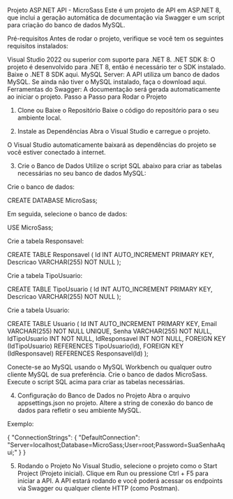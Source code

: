 Projeto ASP.NET API - MicroSass
Este é um projeto de API em ASP.NET 8, que inclui a geração automática de documentação via Swagger e um script para criação do banco de dados MySQL.

Pré-requisitos
Antes de rodar o projeto, verifique se você tem os seguintes requisitos instalados:

Visual Studio 2022 ou superior com suporte para .NET 8.
.NET SDK 8: O projeto é desenvolvido para .NET 8, então é necessário ter o SDK instalado. Baixe o .NET 8 SDK aqui.
MySQL Server: A API utiliza um banco de dados MySQL. Se ainda não tiver o MySQL instalado, faça o download aqui.
Ferramentas do Swagger: A documentação será gerada automaticamente ao iniciar o projeto.
Passo a Passo para Rodar o Projeto
1. Clone ou Baixe o Repositório
Baixe o código do repositório para o seu ambiente local.

2. Instale as Dependências
Abra o Visual Studio e carregue o projeto.

O Visual Studio automaticamente baixará as dependências do projeto se você estiver conectado à internet.

3. Crie o Banco de Dados
Utilize o script SQL abaixo para criar as tabelas necessárias no seu banco de dados MySQL:

Crie o banco de dados:

CREATE DATABASE MicroSass;

Em seguida, selecione o banco de dados:

USE MicroSass;

Crie a tabela Responsavel:

CREATE TABLE Responsavel ( Id INT AUTO_INCREMENT PRIMARY KEY, Descricao VARCHAR(255) NOT NULL );

Crie a tabela TipoUsuario:

CREATE TABLE TipoUsuario ( Id INT AUTO_INCREMENT PRIMARY KEY, Descricao VARCHAR(255) NOT NULL );

Crie a tabela Usuario:

CREATE TABLE Usuario ( Id INT AUTO_INCREMENT PRIMARY KEY, Email VARCHAR(255) NOT NULL UNIQUE, Senha VARCHAR(255) NOT NULL, IdTipoUsuario INT NOT NULL, IdResponsavel INT NOT NULL, FOREIGN KEY (IdTipoUsuario) REFERENCES TipoUsuario(Id), FOREIGN KEY (IdResponsavel) REFERENCES Responsavel(Id) );

Conecte-se ao MySQL usando o MySQL Workbench ou qualquer outro cliente MySQL de sua preferência. Crie o banco de dados MicroSass. Execute o script SQL acima para criar as tabelas necessárias.

4. Configuração do Banco de Dados no Projeto
Abra o arquivo appsettings.json no projeto. Altere a string de conexão do banco de dados para refletir o seu ambiente MySQL.

Exemplo:

{ "ConnectionStrings": { "DefaultConnection": "Server=localhost;Database=MicroSass;User=root;Password=SuaSenhaAqui;" } }

5. Rodando o Projeto
No Visual Studio, selecione o projeto como o Start Project (Projeto inicial). Clique em Run ou pressione Ctrl + F5 para iniciar a API. A API estará rodando e você poderá acessar os endpoints via Swagger ou qualquer cliente HTTP (como Postman).
